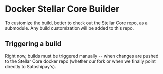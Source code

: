 # Docker Stellar Core Builder

To customize the build, better to check out the Stellar Core repo, as a submodule. Any build customization will be added to this repo.

## Triggering a build

Right now, builds must be triggered manually -- when changes are pushed to the Stellar Core docker repo (whether our fork or when we finally point directly to Satoshipay's).
